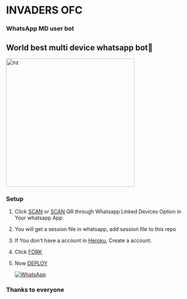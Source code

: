 # INVADERS OFC 

### WhatsApp MD user bot

## World best multi device whatsapp bot🖤

<img src="https://i.imgur.com/As9dMM5.jpeg" alt="nz" width="350"/>

</p>

### Setup

1. Click [SCAN](https://replit.com/@Wizard-and/Invaders-OFC?v=1?outputonly=1&lite=1) or [SCAN](https://replit.com/@Wizard-and/Invaders-OFC?outputonly=1&lite=1) QR through Whatsapp Linked Devices Option in Your whatsapp App.

2. You will get a session file in whatsapp, add session file to this repo

3. If You don't have a account in [Heroku](https://signup.heroku.com/), Create a account.

4. Click [FORK](https://github.com/Jackz-ser/INVADERS-OFC/fork)

5. Now [DEPLOY](https://heroku.com/deploy?template=https://github.com/Jackz-ser)

   <a href="https://chat.whatsapp.com/FL2OqqLOxOOFN9Zw6nYXtZ"><img alt="WhatsApp" src="https://img.shields.io/badge/-Whatsapp%20Group-lightgrey?style=for-the-badge&logo=whatsapp&logoColor=white"/></a>

### Thanks to everyone

